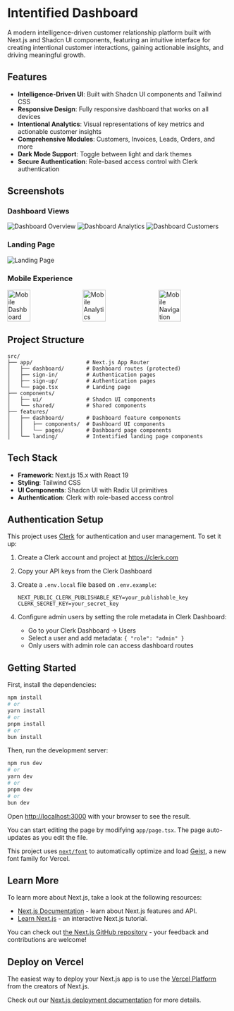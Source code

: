 # Intentified Dashboard

A modern intelligence-driven customer relationship platform built with Next.js and Shadcn UI components, featuring an intuitive interface for creating intentional customer interactions, gaining actionable insights, and driving meaningful growth.

## Features

- **Intelligence-Driven UI**: Built with Shadcn UI components and Tailwind CSS
- **Responsive Design**: Fully responsive dashboard that works on all devices
- **Intentional Analytics**: Visual representations of key metrics and actionable customer insights
- **Comprehensive Modules**: Customers, Invoices, Leads, Orders, and more
- **Dark Mode Support**: Toggle between light and dark themes
- **Secure Authentication**: Role-based access control with Clerk authentication

## Screenshots

### Dashboard Views

![Dashboard Overview](public/app-screenshots/dashboard-1.png)
![Dashboard Analytics](public/app-screenshots/dashboard-2.png)
![Dashboard Customers](public/app-screenshots/dashboard-3.png)

### Landing Page

![Landing Page](public/app-screenshots/landing.png)

### Mobile Experience

<div style="display: flex; justify-content: space-between;">
  <img src="public/app-screenshots/mobile-1.png" alt="Mobile Dashboard" width="32%" />
  <img src="public/app-screenshots/mobile-2.png" alt="Mobile Analytics" width="32%" />
  <img src="public/app-screenshots/mobile-3.png" alt="Mobile Navigation" width="32%" />
</div>

## Project Structure

```
src/
├── app/                 # Next.js App Router
│   ├── dashboard/       # Dashboard routes (protected)
│   ├── sign-in/         # Authentication pages
│   ├── sign-up/         # Authentication pages
│   └── page.tsx         # Landing page
├── components/
│   ├── ui/              # Shadcn UI components
│   └── shared/          # Shared components
├── features/
│   ├── dashboard/       # Dashboard feature components
│   │   ├── components/  # Dashboard UI components 
│   │   └── pages/       # Dashboard page components
│   └── landing/         # Intentified landing page components
```

## Tech Stack

- **Framework**: Next.js 15.x with React 19
- **Styling**: Tailwind CSS
- **UI Components**: Shadcn UI with Radix UI primitives
- **Authentication**: Clerk with role-based access control

## Authentication Setup

This project uses [Clerk](https://clerk.com) for authentication and user management. To set it up:

1. Create a Clerk account and project at <https://clerk.com>
2. Copy your API keys from the Clerk Dashboard
3. Create a `.env.local` file based on `.env.example`:

   ```
   NEXT_PUBLIC_CLERK_PUBLISHABLE_KEY=your_publishable_key
   CLERK_SECRET_KEY=your_secret_key
   ```

4. Configure admin users by setting the role metadata in Clerk Dashboard:
   - Go to your Clerk Dashboard -> Users
   - Select a user and add metadata: `{ "role": "admin" }`
   - Only users with admin role can access dashboard routes

## Getting Started

First, install the dependencies:

```bash
npm install
# or
yarn install
# or
pnpm install
# or
bun install
```

Then, run the development server:

```bash
npm run dev
# or
yarn dev
# or
pnpm dev
# or
bun dev
```

Open [http://localhost:3000](http://localhost:3000) with your browser to see the result.

You can start editing the page by modifying `app/page.tsx`. The page auto-updates as you edit the file.

This project uses [`next/font`](https://nextjs.org/docs/app/building-your-application/optimizing/fonts) to automatically optimize and load [Geist](https://vercel.com/font), a new font family for Vercel.

## Learn More

To learn more about Next.js, take a look at the following resources:

- [Next.js Documentation](https://nextjs.org/docs) - learn about Next.js features and API.
- [Learn Next.js](https://nextjs.org/learn) - an interactive Next.js tutorial.

You can check out [the Next.js GitHub repository](https://github.com/vercel/next.js) - your feedback and contributions are welcome!

## Deploy on Vercel

The easiest way to deploy your Next.js app is to use the [Vercel Platform](https://vercel.com/new?utm_medium=default-template&filter=next.js&utm_source=create-next-app&utm_campaign=create-next-app-readme) from the creators of Next.js.

Check out our [Next.js deployment documentation](https://nextjs.org/docs/app/building-your-application/deploying) for more details.
